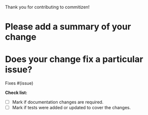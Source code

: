 Thank you for contributing to commitizen!

# Please add a summary of your change

# Does your change fix a particular issue?

Fixes #(issue)

**Check list:**
- [ ] Mark if documentation changes are required.
- [ ] Mark if tests were added or updated to cover the changes.